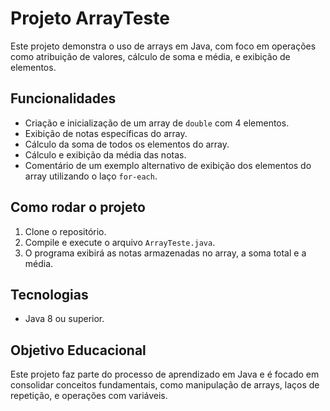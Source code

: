 # Projeto ArrayTeste

Este projeto demonstra o uso de arrays em Java, com foco em operações como atribuição de valores, cálculo de soma e média, e exibição de elementos.

## Funcionalidades

- Criação e inicialização de um array de `double` com 4 elementos.
- Exibição de notas específicas do array.
- Cálculo da soma de todos os elementos do array.
- Cálculo e exibição da média das notas.
- Comentário de um exemplo alternativo de exibição dos elementos do array utilizando o laço `for-each`.

## Como rodar o projeto

1. Clone o repositório.
2. Compile e execute o arquivo `ArrayTeste.java`.
3. O programa exibirá as notas armazenadas no array, a soma total e a média.

## Tecnologias

- Java 8 ou superior.

## Objetivo Educacional

Este projeto faz parte do processo de aprendizado em Java e é focado em consolidar conceitos fundamentais, como manipulação de arrays, laços de repetição, e operações com variáveis.
